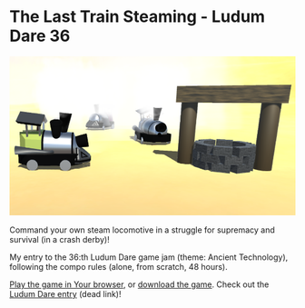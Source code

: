 # The Last Train Steaming - Ludum Dare 36

![Screenshot](screenshot.png)

Command your own steam locomotive in a struggle for supremacy and survival (in a crash derby)!

My entry to the 36:th Ludum Dare game jam (theme: Ancient Technology), following the compo rules (alone, from scratch, 48 hours).

[Play the game in Your browser](https://aggrathon.github.io/LudumDare36/), or [download the game](https://github.com/Aggrathon/LudumDare36/releases). Check out the [Ludum Dare entry](http://ludumdare.com/compo/ludum-dare-36/?action=preview&uid=37874) (dead link)!
